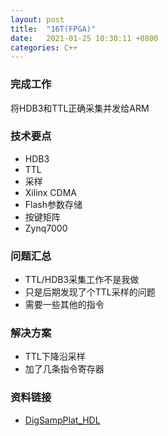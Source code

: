 ```yaml
---
layout: post
title:  "16T(FPGA)"
date:   2021-01-25 10:30:11 +0800
categories: C++
---
```


### 完成工作

将HDB3和TTL正确采集并发给ARM

### 技术要点

- HDB3
- TTL
- 采样
- Xilinx CDMA
- Flash参数存储
- 按键矩阵
- Zynq7000

### 问题汇总

- TTL/HDB3采集工作不是我做
- 只是后期发现了个TTL采样的问题
- 需要一些其他的指令

### 解决方案

- TTL下降沿采样
- 加了几条指令寄存器

### 资料链接

- [DigSampPlat_HDL](https://github.com/KuzuryuYaichi/DigSampPlat_HDL)
